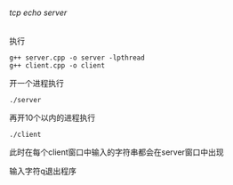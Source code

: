 ###### tcp echo server

执行

```
g++ server.cpp -o server -lpthread
g++ client.cpp -o client
```

开一个进程执行

```
./server
```

再开10个以内的进程执行

```
./client
```

此时在每个client窗口中输入的字符串都会在server窗口中出现

输入字符q退出程序